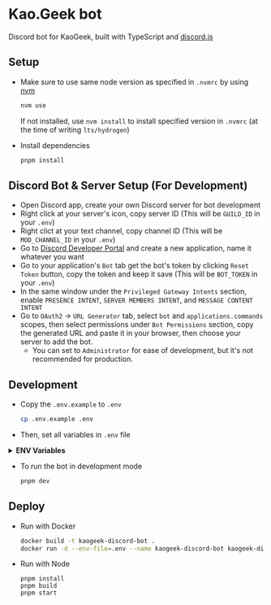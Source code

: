 # Kao.Geek bot

Discord bot for KaoGeek, built with TypeScript and [discord.js](https://discord.js.org)

## Setup

- Make sure to use same node version as specified in `.nvmrc` by using [nvm](https://github.com/nvm-sh/nvm)

  ```bash
  nvm use
  ```

  If not installed, use `nvm install` to install specified version in `.nvmrc`
  (at the time of writing `lts/hydrogen`)

- Install dependencies

  ```bash
  pnpm install
  ```

## Discord Bot & Server Setup (For Development)

- Open Discord app, create your own Discord server for bot development
- Right click at your server's icon, copy server ID (This will be `GUILD_ID` in your `.env`)
- Right clict at your text channel, copy channel ID (This will be `MOD_CHANNEL_ID` in your `.env`)
- Go to [Discord Developer Portal](https://discord.com/developers/applications) and create a new application, name it whatever you want
- Go to your application's `Bot` tab get the bot's token by clicking `Reset Token` button, copy the token and keep it save (This will be `BOT_TOKEN` in your `.env`)
- In the same window under the `Privileged Gateway Intents` section,  enable `PRESENCE INTENT`, `SERVER MEMBERS INTENT`, and `MESSAGE CONTENT INTENT`
- Go to `OAuth2` -> `URL Generator` tab, select `bot` and `applications.commands` scopes, then select permissions under `Bot Permissions` section, copy the generated URL and paste it in your browser, then choose your server to add the bot.
  - You can set to `Administrator` for ease of development, but it's not recommended for production.

## Development

- Copy the `.env.example` to `.env`

  ```bash
  cp .env.example .env
  ```

- Then, set all variables in `.env` file

<details>
  <summary><b>ENV Variables</b></summary>

- `BOT_TOKEN` Discord bot token
- `GUILD_ID` Discord server ID
- `MOD_CHANNEL_ID` Discord channel ID for bot to report moderation actions
- `DATABASE_URL` Prisma database URL, you can use SQLite for development, set it to `file:./dev.db`
</details>

- To run the bot in development mode

  ```bash
  pnpm dev
  ```

## Deploy

- Run with Docker
  ```bash
  docker build -t kaogeek-discord-bot .
  docker run -d --env-file=.env --name kaogeek-discord-bot kaogeek-discord-bot
  ```
- Run with Node
  ```
  pnpm install
  pnpm build
  pnpm start
  ```
